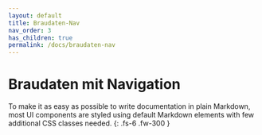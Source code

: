 ```yaml
---
layout: default
title: Braudaten-Nav
nav_order: 3
has_children: true
permalink: /docs/braudaten-nav
---
```


# Braudaten mit Navigation

To make it as easy as possible to write documentation in plain Markdown, most UI components are styled using default Markdown elements with few additional CSS classes needed.
{: .fs-6 .fw-300 }
